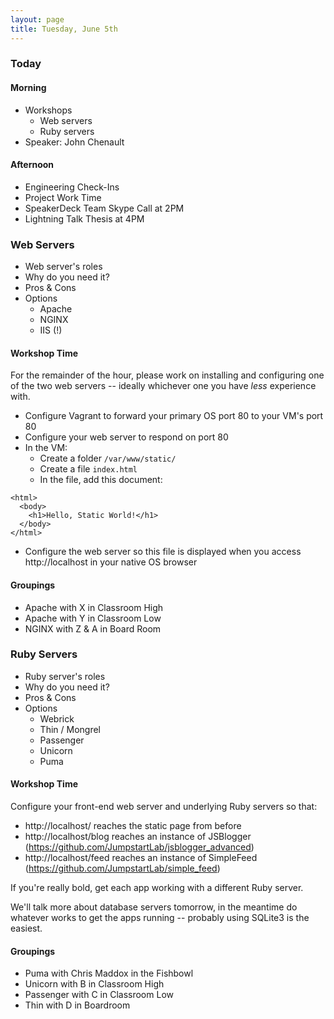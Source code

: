 ```yaml
---
layout: page
title: Tuesday, June 5th
---
```


### Today

#### Morning

* Workshops
  * Web servers
  * Ruby servers
* Speaker: John Chenault

#### Afternoon

* Engineering Check-Ins
* Project Work Time
* SpeakerDeck Team Skype Call at 2PM
* Lightning Talk Thesis at 4PM

### Web Servers

* Web server's roles
* Why do you need it?
* Pros & Cons
* Options
  * Apache
  * NGINX
  * IIS (!)

#### Workshop Time

For the remainder of the hour, please work on installing and configuring one of the two web servers -- ideally whichever one you have *less* experience with.

* Configure Vagrant to forward your primary OS port 80 to your VM's port 80
* Configure your web server to respond on port 80
* In the VM:
  * Create a folder `/var/www/static/`
  * Create a file `index.html`
  * In the file, add this document:

```
<html>
  <body>
    <h1>Hello, Static World!</h1>
  </body>
</html>
```

* Configure the web server so this file is displayed when you access http://localhost in your native OS browser

#### Groupings

* Apache with X in Classroom High
* Apache with Y in Classroom Low
* NGINX with Z & A in Board Room

### Ruby Servers

* Ruby server's roles
* Why do you need it?
* Pros & Cons
* Options
  * Webrick
  * Thin / Mongrel
  * Passenger
  * Unicorn
  * Puma

#### Workshop Time

Configure your front-end web server and underlying Ruby servers so that:

* http://localhost/ reaches the static page from before
* http://localhost/blog reaches an instance of JSBlogger (https://github.com/JumpstartLab/jsblogger_advanced)
* http://localhost/feed reaches an instance of SimpleFeed (https://github.com/JumpstartLab/simple_feed)

If you're really bold, get each app working with a different Ruby server.

We'll talk more about database servers tomorrow, in the meantime do whatever works to get the apps running -- probably using SQLite3 is the easiest.

#### Groupings

* Puma with Chris Maddox in the Fishbowl
* Unicorn with B in Classroom High
* Passenger with C in Classroom Low
* Thin with D in Boardroom
